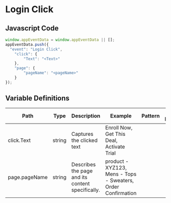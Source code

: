# Login Click

### 

## Javascript Code
```js
window.appEventData = window.appEventData || [];
appEventData.push({
  "event": "Login Click",
    "click": {
        "Text": "<Text>"
    },
    "page": {
        "pageName": "<pageName>"
    }
});
```

## Variable Definitions

|Path|Type|Description|Example|Pattern|Min Length|Max Length|Minimum|Maximum|Multiple Of|
| --- | --- | --- | --- | --- | --- | --- | --- | --- | --- |
|click.Text|string|Captures the clicked text|Enroll Now, Get This Deal, Activate Trial|||||||
|page.pageName|string|Describes the page and its content specifically. |product - XYZ123, Mens - Tops - Sweaters, Order Confirmation|||||||




